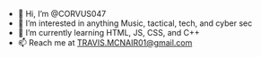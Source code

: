 - 👋 Hi, I’m @CORVUS047
- 👀 I’m interested in anything Music, tactical, tech, and cyber sec
- 🌱 I’m currently learning HTML, JS, CSS, and C++
- 📫 Reach me at TRAVIS.MCNAIR01@gmail.com
